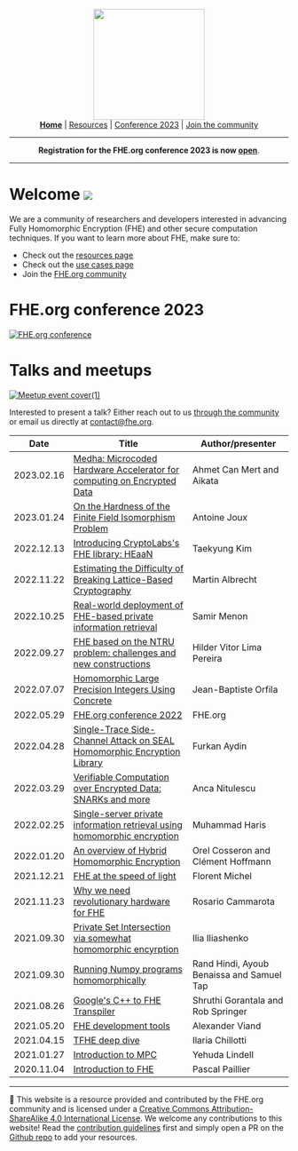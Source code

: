 <!-- Main header navigation -->
<p align="center">
  <img width="200" src="https://user-images.githubusercontent.com/5758427/180978488-db825482-5a58-4c7c-9589-c494a6f0be04.png"><br/>
  <a href="https://fhe-org.github.io"><b>Home</b></a> | <a href="https://fhe-org.github.io/resources">Resources</a> | <a href="https://fhe-org.github.io/conferences/conference-2023/home">Conference 2023</a> | <a href="https://fhe-org.github.io/community">Join the community</a>
</p>
<hr/>
<!-- /Main header navigation -->

<p align="center">
<b>Registration for the FHE.org conference 2023 is now <a href="https://fhe.org/conferences/conference-2023/home">open</a></b>. 
</p>
<hr/>

# Welcome [<img src="https://img.shields.io/badge/Github-edit%20this%20page-lightgrey">](https://github.com/FHE-org/fhe-org.github.io)
  
We are a community of researchers and developers interested in advancing Fully Homomorphic Encryption (FHE) and other secure computation techniques.
If you want to learn more about FHE, make sure to:

- Check out the [resources page](https://fhe-org.github.io/resources)
- Check out the [use cases page](https://fhe-org.github.io/resources/use-cases)
- Join the [FHE.org community](https://fhe-org.github.io/community)

# FHE.org conference 2023
[![FHE.org conference](https://user-images.githubusercontent.com/5758427/207626297-0ac56e1e-7431-4430-a282-d6aa89fd5fc2.png)](https://fhe.org/conferences/conference-2023/home)

# Talks and meetups

[![Meetup event cover(1)](https://user-images.githubusercontent.com/37557436/217496893-9abc0376-c701-4d1e-a914-26f949e63857.png)](https://www.meetup.com/fhe-org/events/291484047/)

Interested to present a talk? Either reach out to us <a href="https://fhe.org/community">through the community</a> or email us directly at <a href="contact@fhe.org">contact@fhe.org</a>. 



<table id="sampleTableA" class="table table-striped sampleTable">
    <thead>
        <tr>
            <th data-sortas="case-insensitive">Date</th>
            <th data-sortas="case-insensitive">Title</th>
            <th data-sortas="case-insensitive">Author/presenter</th>
        </tr>
    </thead>  

<!--- Update previous meetup links here! --->

<tr>
    <td>2023.02.16</td>    
    <td><a href="https://fhe-org.github.io/meetups/Medha_Microcoded_Hardware_Accelerator_for_computing_on_Encrypted_Data">Medha: Microcoded Hardware Accelerator for computing on Encrypted Data</a></td>
    <td>Ahmet Can Mert and Aikata</td>
</tr>


<tr>
    <td>2023.01.24</td>    
    <td><a href="https://fhe-org.github.io/meetups/On_the_Hardness_of_the_Finite_Field_Isomorphism_Problem">On the Hardness of the Finite Field Isomorphism Problem</a></td>
    <td>Antoine Joux</td>
</tr>

<tr>
    <td>2022.12.13</td>    
    <td><a href="https://fhe-org.github.io/meetups/Introducing_the_HEaaN_library_by_CryptoLab">Introducing CryptoLabs's FHE library: HEaaN</a></td>
    <td>Taekyung Kim</td>
</tr>

<tr>
    <td>2022.11.22</td>    
    <td><a href="https://fhe-org.github.io/meetups/Estimating_the_Difficulty_of_Breaking_Lattice_Based_Cryptography">Estimating the Difficulty of Breaking Lattice-Based Cryptography</a></td>
    <td>Martin Albrecht</td>
</tr>

<tr>
    <td>2022.10.25</td>    
    <td><a href="https://fhe-org.github.io/meetups/real_world_deployment_of_FHE_based_private_information_retrieval"> Real-world deployment of FHE-based private information retrieval</a></td>
    <td>Samir Menon</td>
</tr>

<tr>
    <td>2022.09.27</td>    
    <td><a href="https://fhe-org.github.io/meetups/FHE_based_on_the_NTRU_problem">FHE based on the NTRU problem: challenges and new constructions</a></td>
    <td>Hilder Vitor Lima Pereira</td>
</tr>


<tr>
    <td>2022.07.07</td>    
    <td><a href="https://fhe-org.github.io/meetups/homomorphic-Large-Precision-Integers-Using-Concrete">Homomorphic Large Precision Integers Using Concrete</a></td>
    <td>Jean-Baptiste Orfila</td>
</tr>

<tr>
    <td>2022.05.29</td>
    <td><a href="https://fhe-org.github.io/conferences/conference-2022/resources">FHE.org conference 2022</a></td>
    <td>FHE.org</td>        
</tr>

<tr>
    <td>2022.04.28</td>
    <td><a href="https://fhe-org.github.io/meetups/single-trace-side-channel-attack-on-seal-homomorphic-encryption-library">Single-Trace Side-Channel Attack on SEAL Homomorphic Encryption Library</a></td>
    <td>Furkan Aydin</td>        
</tr>

<tr>
    <td>2022.03.29</td>
    <td><a href="https://fhe-org.github.io/conferences/conference-2022/resources">Verifiable Computation over Encrypted Data: SNARKs and more</a></td>
    <td>Anca Nitulescu</td>        
</tr>

<tr>
    <td>2022.02.25</td>
    <td><a href="https://fhe-org.github.io/meetups/single-server-private-information-retrieval-using-homomorphic-encryption">Single-server private information retrieval using homomorphic encryption</a></td>
    <td>Muhammad Haris</td>        
</tr>

<tr>
    <td>2022.01.20</td>
    <td><a href="https://fhe-org.github.io/meetups/an-overview-of-hybrid-homomorphic-encryption">An overview of Hybrid Homomorphic Encryption</a></td>
    <td>Orel Cosseron and Clément Hoffmann</td>        
</tr>

<tr>
    <td>2021.12.21</td>
    <td><a href="https://fhe-org.github.io/meetups/fhe-at-the-speed-of-light">FHE at the speed of light</a></td>
    <td>Florent Michel</td>        
</tr>

<tr>
    <td>2021.11.23</td>
    <td><a href="https://fhe-org.github.io/meetups/why-we-need-revolutionary-hardware-for-fhe">Why we need revolutionary hardware for FHE</a></td>
    <td>Rosario Cammarota</td>        
</tr>

<tr>
    <td>2021.09.30</td>
    <td><a href="https://fhe-org.github.io/meetups/private-set-intersection-via-somewhat-homomorphic-encryption">Private Set Intersection via somewhat homomorphic encyrption</a></td>
    <td>Ilia Iliashenko</td>        
</tr>

<tr>
    <td>2021.09.30</td>
    <td><a href="https://fhe-org.github.io/meetups/running-numpy-programs-homomorphically">Running Numpy programs homomorphically</a></td>
    <td>Rand Hindi, Ayoub Benaissa and Samuel Tap</td>        
</tr>

<tr>
    <td>2021.08.26</td>
    <td><a href="https://fhe-org.github.io/meetups/google-c++-to-fhe-transpiler">Google's C++ to FHE Transpiler</a></td>
    <td>Shruthi Gorantala and Rob Springer</td>        
</tr>

<tr>
    <td>2021.05.20</td>
    <td><a href="https://fhe-org.github.io/meetups/fhe-development-tools">FHE development tools</a></td>
    <td>Alexander Viand</td>        
</tr>

<tr>
    <td>2021.04.15</td>
    <td><a href="https://fhe-org.github.io/meetups/tfhe-deep-dive">TFHE deep dive</a></td>
    <td>Ilaria Chillotti</td>        
</tr>

<tr>
    <td>2021.01.27</td>
    <td><a href="https://fhe-org.github.io/meetups/introduction-to-mpc">Introduction to MPC</a></td>
    <td>Yehuda Lindell</td>        
</tr>

<tr>
    <td>2020.11.04</td>
    <td><a href="https://fhe-org.github.io/meetups/introduction-to-fhe">Introduction to FHE</a></td>
    <td>Pascal Paillier</td>        
</tr>


</table>

<!--- Footer --->
<hr/>
💙 This website is a resource provided and contributed by the FHE.org community and is licensed under a <a rel="license" href="http://creativecommons.org/licenses/by-sa/4.0/">Creative Commons Attribution-ShareAlike 4.0 International License</a>. We welcome any contributions to this website! Read the <a href="https://fhe-org.github.io/contrib">contribution guidelines</a> first and simply open a PR on the <a href="https://github.com/fhe-org/fhe-org">Github repo</a> to add your resources.
